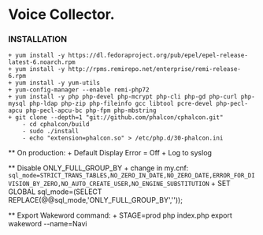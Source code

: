 # Voice Collector.

### INSTALLATION
    + yum install -y https://dl.fedoraproject.org/pub/epel/epel-release-latest-6.noarch.rpm
    + yum install -y http://rpms.remirepo.net/enterprise/remi-release-6.rpm
    + yum install -y yum-utils
    + yum-config-manager --enable remi-php72
    + yum install -y php php-devel php-mcrypt php-cli php-gd php-curl php-mysql php-ldap php-zip php-fileinfo gcc libtool pcre-devel php-pecl-apcu php-pecl-apcu-bc php-fpm php-mbstring
    + git clone --depth=1 "git://github.com/phalcon/cphalcon.git"
        - cd cphalcon/build
        - sudo ./install
        - echo "extension=phalcon.so" > /etc/php.d/30-phalcon.ini

** On production:
    + Default Display Error = Off
    + Log to syslog

** Disable ONLY_FULL_GROUP_BY
    + change in my.cnf:
        <code>sql_mode=STRICT_TRANS_TABLES,NO_ZERO_IN_DATE,NO_ZERO_DATE,ERROR_FOR_DIVISION_BY_ZERO,NO_AUTO_CREATE_USER,NO_ENGINE_SUBSTITUTION</code>
    + SET GLOBAL sql_mode=(SELECT REPLACE(@@sql_mode,'ONLY_FULL_GROUP_BY',''));

** Export Wakeword command:
    + STAGE=prod php index.php export wakeword --name=Navi
